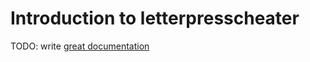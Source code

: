 # Introduction to letterpresscheater

TODO: write [great documentation](http://jacobian.org/writing/what-to-write/)
